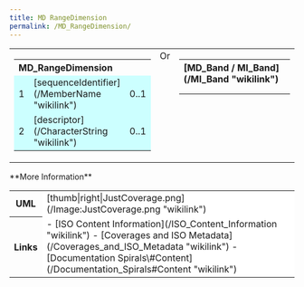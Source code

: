 ```yaml
---
title: MD RangeDimension
permalink: /MD_RangeDimension/
---
```


<table class="wikitable"  align="center" width="380">
<tr>
<td valign="top">
<table>
<tr>
<th colspan="3" align="left">
MD_RangeDimension

</th>
</tr>
<tr bgcolor="CCFFFF">
<td>
1

</td>
<td>
[sequenceIdentifier](/MemberName "wikilink")

</td>
<td>
0..1

</td>
</tr>
<tr bgcolor="CCFFFF">
<td>
2

</td>
<td>
[descriptor](/CharacterString "wikilink")

</td>
<td>
0..1

</td>
</tr>
</table>
<td valign="top">
Or

</td>
<td valign="top" width="500">
<table>
<th colspan="3" align="left">
[MD_Band / MI_Band](/MI_Band "wikilink")

</th>
<tr>
<td>
</td>
<td>
</td>
<td>
</td>
</tr>
<tr>
<td>
</td>
<td>
</td>
<td>
</td>
</tr>
</table>
</td>
</tr>
</table>
**More Information**

<table class="wikitable">
<tr>
<th>
UML

</th>
<td bgcolor="FFFFFF">
[thumb|right|JustCoverage.png](/Image:JustCoverage.png "wikilink")

</td>
</tr>
<tr>
<th>
Links

</th>
<td bgcolor="FFFFFF">
-   [ISO Content Information](/ISO_Content_Information "wikilink")
-   [Coverages and ISO Metadata](/Coverages_and_ISO_Metadata "wikilink")
-   [Documentation Spirals\#Content](/Documentation_Spirals#Content "wikilink")

</table>
